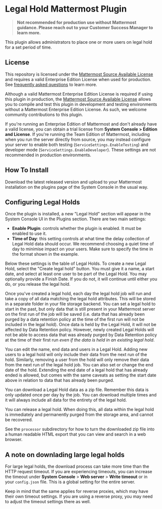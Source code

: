 # Legal Hold Mattermost Plugin

> **Not recommended for production use without Mattermost guidance. Please reach out to your Customer Success Manager to learn more.**

This plugin allows administrators to place one or more users on legal hold for a set period of time.

## License

This repository is licensed under the [Mattermost Source Available License](LICENSE) and requires a valid Enterprise Edition License when used for production. See [frequently asked questions](https://docs.mattermost.com/overview/faq.html#mattermost-source-available-license) to learn more.

Although a valid Mattermost Enterprise Edition License is required if using this plugin in production, the [Mattermost Source Available License](LICENSE) allows you to compile and test this plugin in development and testing environments without a Mattermost Enterprise Edition License. As such, we welcome community contributions to this plugin.

If you're running an Enterprise Edition of Mattermost and don't already have a valid license, you can obtain a trial license from **System Console > Edition and License**. If you're running the Team Edition of Mattermost, including when you run the server directly from source, you may instead configure your server to enable both testing (`ServiceSettings.EnableTesting`) and developer mode (`ServiceSettings.EnableDeveloper`). These settings are not recommended in production environments.

## How To Install

Download the latest released version and upload to your Mattermost installation on the plugins page
of the System Console in the usual way.

## Configuring Legal Holds

Once the plugin is installed, a new "Legal Hold" section will appear in the System Console UI
in the Plugins section. There are two main settings:

- **Enable Plugin**: controls whether the plugin is enabled. It must be enabled to use it.
- **Time of Day**: this setting controls at what time the delay collection of Legal Hold data
  should occur. We recommend choosing a quiet time of day to minimise impact on your users. Make
  sure to specify the time in the format shown in the example.

Below these settings is the table of Legal Holds. To create a new Legal Hold, select the
"Create legal hold" button. You must give it a name, a start date, and select at least one
user to be part of the Legal Hold. You may optionally provide a Finish Date. If you do not,
it will continue until either you do, or you release the legal hold.

Once you've created a legal hold, each day the legal hold job will run and take a copy of all
data matching the legal hold attributes. This will be stored in a separate folder in your file
storage backend. You can set a legal hold to start in the past, but only data that is still
present in your Mattermost server on the first run of the job will be saved (i.e. data that has
already been purged by a data retention policy at the time of the first run will not be included
in the legal hold). Once data is held by the Legal Hold, it will not be affected by Data Retention
policy. However, newly created Legal Holds will not be able to access data that was already purged
by Data Retention policy at the time of their first run _even if the data is held in an existing
legal hold_.

You can edit the name, end data and users in a Legal Hold. Adding new users to a legal hold will only
include their data from the next run of the hold. Similarly, removing a user from the hold will
only remove their data from the next run of the legal hold job. You can also set or change the end
date of the hold. Extending the end date of a legal hold that has already ended is allowed, but comes
with the same caveats as setting the start date above in relation to data that has already been purged.

You can download a Legal Hold data as a zip file. Remember this data is only updated once per day
by the job. You can download multiple times and it will always include all data for the entirety of
the legal hold.

You can release a legal hold. When doing this, all data within the legal hold is immediately and
permanently purged from the storage area, and cannot be recovered.

See the `processor` subdirectory for how to turn the downloaded zip file into a human readable HTML
export that you can view and search in a web browser.

## A note on downlading large legal holds

For large legal holds, the download process can take more time than the HTTP request timeout. If you are experiencing timeouts, you can increase the timeout under **System Console** > **Web server** > **Write timeout** or in your `config.json` file. This is a global setting for the entire server.

Keep in mind that the same applies for reverse proxies, which may have their own timeout settings. If you are using a reverse proxy, you may need to adjust the timeout settings there as well.
